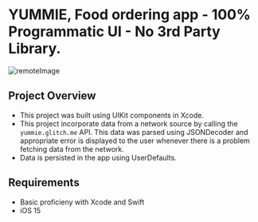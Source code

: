 # YUMMIE, Food ordering app - **100% Programmatic UI** - No 3rd Party Library.

![remoteImage](https://drive.google.com/file/d/14sKXubblBnNzKjSr0L-27EW_faYx1_3Z/view?usp=sharing)

## Project Overview
- This project was built using UIKit components in Xcode.
- This project incorporate data from a network source by calling the `yummie.glitch.me` API. This data was parsed using JSONDecoder and appropriate error is displayed to the user whenever there is a problem fetching data from the network. 
- Data is persisted in the app using UserDefaults. 

## Requirements
- Basic proficieny with Xcode and Swift
- iOS 15
